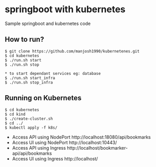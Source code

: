 # springboot with kubernetes

Sample springboot and kubernetes code

## How to run?
```agsl
$ git clone https://github.com/manjosh1990/kubernetenes.git
$ cd kubernetes
$ ./run.sh start
$ ./run.sh stop

* to start dependant services eg: database
$ ./run.sh start_infra
$ ./run.sh stop_infra
```
## Running on Kubernetes

```shell
$ cd kubernetes
$ cd kind
$ ./create-cluster.sh
$ cd ../
$ kubectl apply -f k8s/
```

* Access API using NodePort http://localhost:18080/api/bookmarks
* Access UI using NodePort http://localhost:10443/
* Access API using Ingress http://localhost/bookmarker-api/api/bookmarks
* Access UI using Ingress http://localhost/